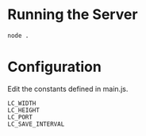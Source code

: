 # Running the Server

```
node .
```

# Configuration

Edit the constants defined in main.js.
```
LC_WIDTH
LC_HEIGHT
LC_PORT
LC_SAVE_INTERVAL
```
